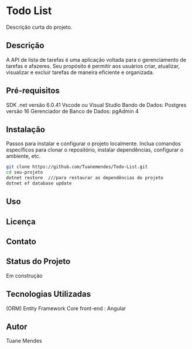 # Todo List

Descrição curta do projeto.

## Descrição

A API de lista de tarefas é uma aplicação voltada para o gerenciamento de tarefas e afazeres.
Seu propósito é permitir aos usuários criar, atualizar, visualizar e excluir tarefas de maneira eficiente e organizada.

## Pré-requisitos

SDK .net versão 6.0.41 
Vscode ou Visual Studio 
Bando de Dados: Postgres versão 16
Gerenciador de Banco de Dados: pgAdmin 4  

## Instalação

Passos para instalar e configurar o projeto localmente. Inclua comandos específicos para clonar o repositório, instalar dependências, configurar o ambiente, etc.

```bash
git clone https://github.com/Tuanemendes/Todo-List.git
cd seu-projeto
dotnet restore  ///para restaurar as dependências do projeto
dotnet ef database update
```

## Uso



## Licença



## Contato


## Status do Projeto

Em construção 

## Tecnologias Utilizadas
  (ORM) Entity Framework Core
  front-end : Angular  

## Autor

Tuane Mendes 


